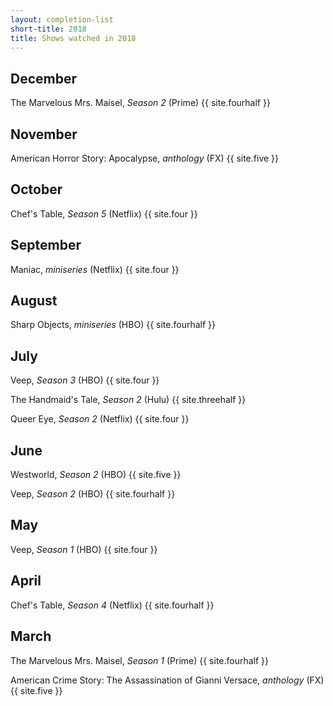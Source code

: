 ```yaml
---
layout: completion-list
short-title: 2018
title: Shows watched in 2018
---
```

## December
The Marvelous Mrs. Maisel, _Season 2_ (Prime) {{ site.fourhalf }}

## November
American Horror Story: Apocalypse, _anthology_ (FX) {{ site.five }}

## October
Chef's Table, _Season 5_ (Netflix) {{ site.four }}

## September
Maniac, _miniseries_ (Netflix) {{ site.four }}

## August
Sharp Objects, _miniseries_ (HBO) {{ site.fourhalf }}

## July
Veep, _Season 3_ (HBO) {{ site.four }}

The Handmaid's Tale, _Season 2_ (Hulu) {{ site.threehalf }}

Queer Eye, _Season 2_ (Netflix) {{ site.four }}

## June
Westworld, _Season 2_ (HBO) {{ site.five }}

Veep, _Season 2_ (HBO) {{ site.fourhalf }}

## May
Veep, _Season 1_ (HBO) {{ site.four }}

## April
Chef's Table, _Season 4_ (Netflix) {{ site.fourhalf }}

## March
The Marvelous Mrs. Maisel, _Season 1_ (Prime) {{ site.fourhalf }}

American Crime Story: The Assassination of Gianni Versace, _anthology_ (FX) {{ site.five }}
